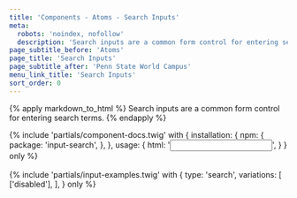 ```yaml
---
title: 'Components - Atoms - Search Inputs'
meta:
  robots: 'noindex, nofollow'
  description: 'Search inputs are a common form control for entering search terms.'
page_subtitle_before: 'Atoms'
page_title: 'Search Inputs'
page_subtitle_after: 'Penn State World Campus'
menu_link_title: 'Search Inputs'
sort_order: 0
---
```

{% apply markdown_to_html %}
Search inputs are a common form control for entering search terms.
{% endapply %}

{% include 'partials/component-docs.twig' with {
  installation: {
    npm: {
      package: 'input-search',
    },
  },
  usage: {
    html: '<input type="search">',
  }
} only %}
<br>
<br>
{% include 'partials/input-examples.twig' with {
  type: 'search',
  variations: [
    ['disabled'],
  ],
} only %}